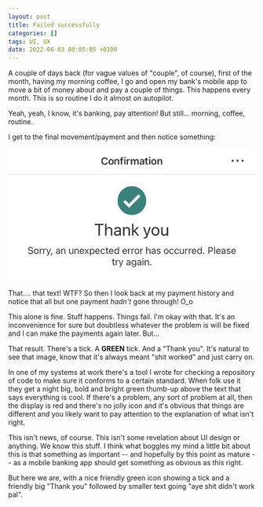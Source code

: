 ```yaml
---
layout: post
title: Failed successfully
categories: []
tags: UI, UX
date: 2022-06-03 09:05:05 +0100
---
```


A couple of days back (for vague values of "couple", of course), first of
the month, having my morning coffee, I go and open my bank's mobile app to
move a bit of money about and pay a couple of things. This happens every
month. This is so routine I do it almost on autopilot.

Yeah, yeah, I know, it's banking, pay attention! But still... morning,
coffee, routine.

I get to the final movement/payment and then notice something:

![](/attachments/2022/06/03/Unexpected-error.jpeg)

That.... that text! WTF? So then I look back at my payment history and
notice that all but one payment *hadn't* gone through! O_o

This alone is fine. Stuff happens. Things fail. I'm okay with that. It's an
inconvenience for sure but doubtless whatever the problem is will be fixed
and I can make the payments again later. But...

That result. There's a tick. A **GREEN** tick. And a "Thank you". It's
natural to see that image, know that it's always meant "shit worked" and
just carry on.

In one of my systems at work there's a tool I wrote for checking a
repository of code to make sure it conforms to a certain standard. When folk
use it they get a night big, bold and bright green thumb-up above the text
that says everything is cool. If there's a problem, any sort of problem at
all, then the display is red and there's no jolly icon and it's obvious that
things are different and you likely want to pay attention to the explanation
of what isn't right.

This isn't news, of course. This isn't some revelation about UI design or
anything. We know this stuff. I think what boggles my mind a little bit
about this is that something as important -- and hopefully by this point as
mature -- as a mobile banking app should get something as obvious as this
right.

But here we are, with a nice friendly green icon showing a tick and a
friendly big "Thank you" followed by smaller text going "aye shit didn't
work pal".

[//]: # (2022-06-03-2022-06-03-failed-successfully.md ends here)
